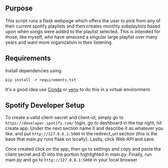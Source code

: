 ## Purpose

This script runs a flask webpage which offers the user to pick from any of their current spotify playlists and then creates monthly subplaylists based upon when songs were added to the playlist selected. This is intended for those, like myself, who have amassed a singular large playlist over many years and want more organization in their listening.

## Requirements

Install dependencies using

`pip install -r requirements.txt`

It's a good idea use [Conda](https://docs.conda.io/en/latest/) or [venv](https://docs.python.org/3/library/venv.html) to do this in a virtual environment.

## Spotify Developer Setup

To create a valid client-secret and client-id, simply go to `https://developer.spotify.com/` login, go to dashboard in the top right, hit create app. Under the next section name it and describe it as whatever you like, and put `http://127.0.0.1:5000` in the redirect_uri section (this is the base that main.py runs flask on locally). Lastly, click Web API and save. 

Once created click on the app, then go to settings and copy and paste the client secret and ID into the portion highlighted in main.py. Finally, run main.py and go to `http://127.0.0.1:5000` in your local browser